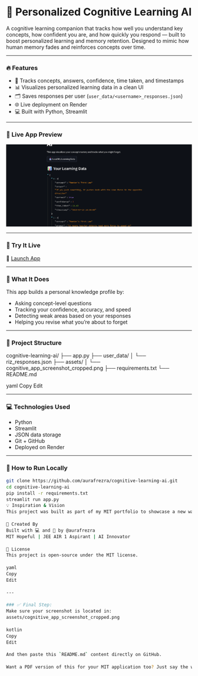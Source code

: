 # 🧠 Personalized Cognitive Learning AI

A cognitive learning companion that tracks how well you understand key concepts, how confident you are, and how quickly you respond — built to boost personalized learning and memory retention. Designed to mimic how human memory fades and reinforces concepts over time.

---

### 🔥 Features
- 🧠 Tracks concepts, answers, confidence, time taken, and timestamps
- 📊 Visualizes personalized learning data in a clean UI
- 🗂️ Saves responses per user (`user_data/<username>_responses.json`)
- 🌐 Live deployment on Render
- 💻 Built with Python, Streamlit

---

### 📸 Live App Preview

![App Screenshot](assets/cognitive_app_screenshot_cropped.png)

---

### 🚀 Try It Live

🔗 [Launch App](https://cognitive-learning-ai.onrender.com)

---

### 🧠 What It Does

This app builds a personal knowledge profile by:
- Asking concept-level questions
- Tracking your confidence, accuracy, and speed
- Detecting weak areas based on your responses
- Helping you revise what you’re about to forget

---

### 📁 Project Structure

cognitive-learning-ai/
├── app.py
├── user_data/
│ └── riz_responses.json
├── assets/
│ └── cognitive_app_screenshot_cropped.png
├── requirements.txt
└── README.md

yaml
Copy
Edit

---

### 💻 Technologies Used

- Python
- Streamlit
- JSON data storage
- Git + GitHub
- Deployed on Render

---

### 🧾 How to Run Locally

```bash
git clone https://github.com/aurafrezra/cognitive-learning-ai.git
cd cognitive-learning-ai
pip install -r requirements.txt
streamlit run app.py
💡 Inspiration & Vision
This project was built as part of my MIT portfolio to showcase a new way to learn: not just by repetition, but by understanding and prediction — modeling how our brain forgets and reinforces concepts.

🙌 Created By
Built with 💻 and 🚀 by @aurafrezra
MIT Hopeful | JEE AIR 1 Aspirant | AI Innovator

📌 License
This project is open-source under the MIT license.

yaml
Copy
Edit

---

### ✅ Final Step:
Make sure your screenshot is located in:
assets/cognitive_app_screenshot_cropped.png

kotlin
Copy
Edit

And then paste this `README.md` content directly on GitHub.

Want a PDF version of this for your MIT application too? Just say the word 💼
